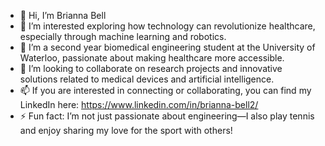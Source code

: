 - 👋 Hi, I’m Brianna Bell
- 👀 I’m interested exploring how technology can revolutionize healthcare, especially through machine learning and robotics.
- 🌱 I’m a second year biomedical engineering student at the University of Waterloo, passionate about making healthcare more accessible.
- 💞️ I’m looking to collaborate on research projects and innovative solutions related to medical devices and artificial intelligence.
- 📫 If you are interested in connecting or collaborating, you can find my LinkedIn here: https://www.linkedin.com/in/brianna-bell2/
- ⚡ Fun fact:  I’m not just passionate about engineering—I also play tennis and enjoy sharing my love for the sport with others!

<!---
BriannaBell2/BriannaBell2 is a ✨ special ✨ repository because its `README.md` (this file) appears on your GitHub profile.
You can click the Preview link to take a look at your changes.
--->
